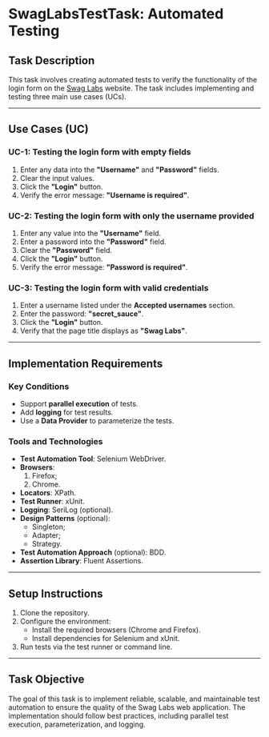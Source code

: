 # SwagLabsTestTask: Automated Testing

## Task Description

This task involves creating automated tests to verify the functionality of the login form on the [Swag Labs](https://www.saucedemo.com/) website. The task includes implementing and testing three main use cases (UCs).

---

## Use Cases (UC)

### **UC-1: Testing the login form with empty fields**
1. Enter any data into the **"Username"** and **"Password"** fields.
2. Clear the input values.
3. Click the **"Login"** button.
4. Verify the error message: **"Username is required"**.

### **UC-2: Testing the login form with only the username provided**
1. Enter any value into the **"Username"** field.
2. Enter a password into the **"Password"** field.
3. Clear the **"Password"** field.
4. Click the **"Login"** button.
5. Verify the error message: **"Password is required"**.

### **UC-3: Testing the login form with valid credentials**
1. Enter a username listed under the **Accepted usernames** section.
2. Enter the password: **"secret_sauce"**.
3. Click the **"Login"** button.
4. Verify that the page title displays as **"Swag Labs"**.

---

## Implementation Requirements

### Key Conditions
- Support **parallel execution** of tests.
- Add **logging** for test results.
- Use a **Data Provider** to parameterize the tests.

### Tools and Technologies
- **Test Automation Tool**: Selenium WebDriver.
- **Browsers**:
  1. Firefox;
  2. Chrome.
- **Locators**: XPath.
- **Test Runner**: xUnit.
- **Logging**: SeriLog (optional).
- **Design Patterns** (optional):
  - Singleton;
  - Adapter;
  - Strategy.
- **Test Automation Approach** (optional): BDD.
- **Assertion Library**: Fluent Assertions.

---

## Setup Instructions

1. Clone the repository.
2. Configure the environment:
   - Install the required browsers (Chrome and Firefox).
   - Install dependencies for Selenium and xUnit.
3. Run tests via the test runner or command line.

---

## Task Objective

The goal of this task is to implement reliable, scalable, and maintainable test automation to ensure the quality of the Swag Labs web application. The implementation should follow best practices, including parallel test execution, parameterization, and logging.
